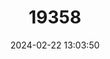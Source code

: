 ---
title: "19358"
category: "Rattus praetor"
draft: false
date: 2024-02-22 13:03:50
languages:
  English: ["Spiny Rat", "Large Spiny Rat"]
---